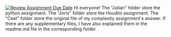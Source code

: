 [![Review Assignment Due Date](https://classroom.github.com/assets/deadline-readme-button-24ddc0f5d75046c5622901739e7c5dd533143b0c8e959d652212380cedb1ea36.svg)](https://classroom.github.com/a/YmApcLfC)
Hi everyone!
The "Julian" folder store the python  assignment.
The "Joris" folder store the Houdini assignment.
The "Ceel" folder store the original file of my complexity assignment's answer.
If there are any supplementary files, I have also explained them in the readme.md file in the corresponding folder.
